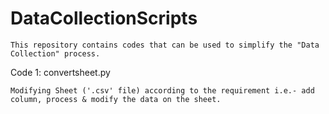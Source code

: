# DataCollectionScripts

    This repository contains codes that can be used to simplify the "Data Collection" process.

Code 1: convertsheet.py

    Modifying Sheet ('.csv' file) according to the requirement i.e.- add column, process & modify the data on the sheet.
